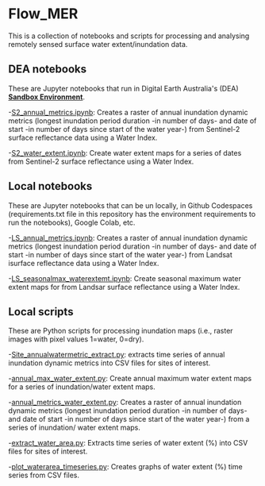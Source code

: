 # Flow_MER
This is a collection of notebooks and scripts for processing and analysing remotely sensed surface water extent/inundation data.

## DEA notebooks
These are Jupyter notebooks that run in Digital Earth Australia's (DEA) **[Sandbox Environment](https://app.sandbox.dea.ga.gov.au/)**. 

-[S2_annual_metrics.ipynb](https://github.com/andressutton/Flow_MER/blob/main/DEA_notebooks/S2_annual_metrics.ipynb): Creates a raster of annual inundation dynamic 
metrics (longest inundation period duration -in number of days- and date of start -in number of days since start of the water year-) from Sentinel-2 surface 
reflectance data using a Water Index. 

-[S2_water_extent.ipynb](https://github.com/andressutton/Flow_MER/blob/main/DEA_notebooks/S2_water_extent.ipynb): Create water extent maps for a series of dates 
from Sentinel-2 surface reflectance using a Water Index.

## Local notebooks
These are Jupyter notebooks that can be un locally, in Github Codespaces (requirements.txt file in this repository has the environment requirements to run 
the notebooks), Google Colab, etc. 

-[LS_annual_metrics.ipynb](https://github.com/andressutton/Flow_MER/blob/main/Local_notebooks/LS_annual_metrics.ipynb): Creates a raster of annual inundation dynamic 
metrics (longest inundation period duration -in number of days- and date of start -in number of days since start of the water year-) from Landsat isurface reflectance 
data using a Water Index.

-[LS_seasonalmax_waterextemt.ipynb](https://github.com/andressutton/Flow_MER/blob/main/Local_notebooks/LS_seasonalmax_waterextemt.ipynb): Create seasonal maximum water 
extent maps for from Landsar surface reflectance using a Water Index.

## Local scripts
These are Python scripts for processing inundation maps (i.e., raster images with pixel values 1=water, 0=dry). 

-[Site_annualwatermetric_extract.py](https://github.com/andressutton/Flow_MER/blob/main/Local_scripts/Site_annualwatermetric_extract.py): extracts time series of annual inundation dynamic metrics into CSV files for sites of interest.

-[annual_max_water_extent.py](https://github.com/andressutton/Flow_MER/blob/main/Local_scripts/annual_max_water_extent.py): Create annual maximum water extent maps for
a series of inundation/water extent maps.

-[annual_metrics_water_extent.py](https://github.com/andressutton/Flow_MER/blob/main/Local_scripts/annual_metrics_water_extent.py): Creates a raster of annual inundation 
dynamic metrics (longest inundation period duration -in number of days- and date of start -in number of days since start of the water year-) from a series of inundation/
water extent maps.

-[extract_water_area.py](https://github.com/andressutton/Flow_MER/blob/main/Local_scripts/extract_water_area.py): Extracts time series of water extent (%) into CSV files
for sites of interest.

-[plot_waterarea_timeseries.py](https://github.com/andressutton/Flow_MER/blob/main/Local_scripts/plot_waterarea_timeseries.py): Creates graphs of water extent (%) time
series from CSV files.
